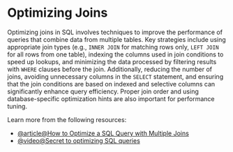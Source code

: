 # Optimizing Joins

Optimizing joins in SQL involves techniques to improve the performance of queries that combine data from multiple tables. Key strategies include using appropriate join types (e.g., `INNER JOIN` for matching rows only, `LEFT JOIN` for all rows from one table), indexing the columns used in join conditions to speed up lookups, and minimizing the data processed by filtering results with `WHERE` clauses before the join. Additionally, reducing the number of joins, avoiding unnecessary columns in the `SELECT` statement, and ensuring that the join conditions are based on indexed and selective columns can significantly enhance query efficiency. Proper join order and using database-specific optimization hints are also important for performance tuning.

Learn more from the following resources:

- [@article@How to Optimize a SQL Query with Multiple Joins](https://dezbor.com/blog/optimize-sql-query-with-multiple-joins)
- [@video@Secret to optimizing SQL queries](https://www.youtube.com/watch?v=BHwzDmr6d7s)